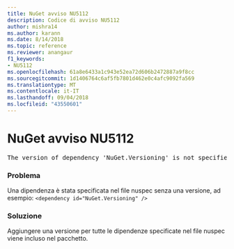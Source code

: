 ```yaml
---
title: NuGet avviso NU5112
description: Codice di avviso NU5112
author: mishra14
ms.author: karann
ms.date: 8/14/2018
ms.topic: reference
ms.reviewer: anangaur
f1_keywords:
- NU5112
ms.openlocfilehash: 61a8e6433a1c943e52ea72d606b2472887a9f8cc
ms.sourcegitcommit: 1d1406764c6af5fb7801d462e0c4afc9092fa569
ms.translationtype: MT
ms.contentlocale: it-IT
ms.lasthandoff: 09/04/2018
ms.locfileid: "43550601"
---
```

# <a name="nuget-warning-nu5112"></a>NuGet avviso NU5112
<pre>The version of dependency 'NuGet.Versioning' is not specified. Specify the version of dependency and rebuild your package.</pre>

### <a name="issue"></a>Problema

Una dipendenza è stata specificata nel file nuspec senza una versione, ad esempio: `<dependency id="NuGet.Versioning" />`


### <a name="solution"></a>Soluzione

Aggiungere una versione per tutte le dipendenze specificate nel file nuspec viene incluso nel pacchetto.

